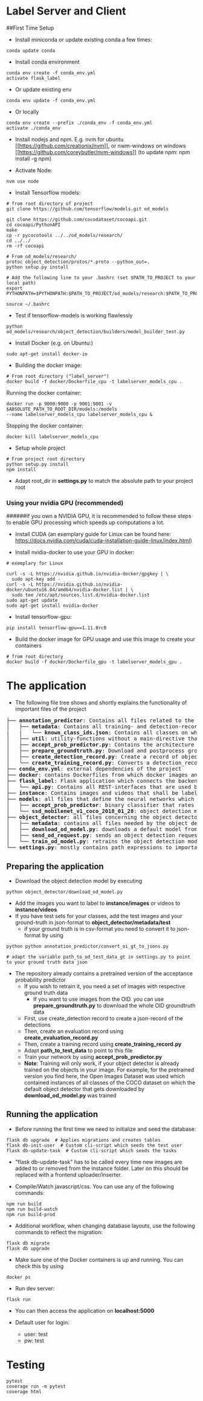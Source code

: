# Label Server and Client

##First Time Setup
* Install miniconda or update existing conda a few times: 
```
conda update conda
```

* Install conda environment 
```
conda env create -f conda_env.yml 
activate flask_label 
```

* Or update existing env
```
conda env update -f conda_env.yml 
```

* Or locally 
```
conda env create --prefix ./conda_env -f conda_env.yml 
activate ./conda_env 
``` 

* Install nodejs and npm. E.g. nvm for ubuntu [[https://github.com/creationix/nvm]], or nwm-windows on windows
[[https://github.com/coreybutler/nvm-windows]]
(to update npm: npm install -g npm) 

* Activate Node:
```
nvm use node
```

* Install Tensorflow models:
```
# from root directory of project
git clone https://github.com/tensorflow/models.git od_models

git clone https://github.com/cocodataset/cocoapi.git
cd cocoapi/PythonAPI
make
cp -r pycocotools ../../od_models/research/
cd ../../
rm -rf cocoapi

# From od_models/research/
protoc object_detection/protos/*.proto --python_out=.
python setup.py install

# Add the following line to your .bashrc (set $PATH_TO_PROJECT to your local path)
export PYTHONPATH=$PYTHONPATH:$PATH_TO_PROJECT/od_models/research:$PATH_TO_PROJECT/od_models/research/slim

source ~/.bashrc
```

* Test if tensorflow-models is working flawlessly
```
python od_models/research/object_detection/builders/model_builder_test.py
```

* Install Docker (e.g. on Ubuntu:)
```
sudo apt-get install docker-io
```

* Building the docker image:
```
# From root directory ("label_server")
docker build -f docker/Dockerfile_cpu -t labelserver_models_cpu .
```

Running the docker container:
```
docker run -p 9000:9000 -p 9001:9001 -v $ABSOLUTE_PATH_TO_ROOT_DIR/models:/models
--name labelserver_models_cpu labelserver_models_cpu &
```

Stopping the docker container:
```
docker kill labelserver_models_cpu
```

* Setup whole project 
```
# From project root directory
python setup.py install
npm install
```

* Adapt root_dir in **settings.py** to match the absolute path to your project root

### Using your nvidia GPU (recommended)

######If you own a NVIDIA GPU, it is recommended to follow these steps to enable GPU processing which speeds up computations a lot.
* Install CUDA (an exemplary guide for Linux can be found here: https://docs.nvidia.com/cuda/cuda-installation-guide-linux/index.html)

* Install nvidia-docker to use your GPU in docker:
```
# exemplary for Linux

curl -s -L https://nvidia.github.io/nvidia-docker/gpgkey | \
  sudo apt-key add -
curl -s -L https://nvidia.github.io/nvidia-docker/ubuntu16.04/amd64/nvidia-docker.list | \
  sudo tee /etc/apt/sources.list.d/nvidia-docker.list
sudo apt-get update
sudo apt-get install nvidia-docker
```

* Install tensorflow-gpu:
```
pip install tensorflow-gpu==1.11.0rc0
```

* Build the docker image for GPU usage and use this image to create your containers
```
# from root directory
docker build -f docker/Dockerfile_gpu -t labelserver_models_gpu .
```

# The application

* The following file tree shows and shortly explains the functionality of important files of the project
<pre>
├── <b>annotation_predictor</b>: Contains all files related to the acceptance probability predictor
│   ├── <b>metadata</b>: Contains all training- and detection-records and log-files
|   |   └── <b>known_class_ids.json</b>: Contains all classes on which the acceptance probability predictor will be trained
│   ├── <b>util</b>: utility-functions without a main-directive that are used in other scripts
│   ├── <b>accept_prob_predictor.py</b>: Contains the architecture definitions, training and prediction functionality
│   ├── <b>prepare_groundtruth.py</b>: Download and postprocess groundtruth data of the Open Images Dataset
│   ├── <b>create_detection_record.py</b>: Create a record of object detections
│   └── <b>create_training_record.py</b>: Converts a detection_record to a TFRecord which is later used for trainign the acceptance probability predictor
├── <b>conda_env.yml</b>: external dependencies of the project
├── <b>docker</b>: contains Dockerfiles from which docker images and containers are created
├── <b>flask_label</b>: Flask application which connects the backend with the frontend
│   └── <b>api.py</b>: Contains all REST-interfaces that are used by the frontend to communicate with the backend
├── <b>instance</b>: Contains images and videos that shall be labeled
├── <b>models</b>: all files that define the neural networks which are used in this project
│   ├── <b>accept_prob_predictor</b>: binary classifier that rates a bounding box as "good" or "bad"
│   └── <b>ssd_mobilenet_v1_coco_2018_01_28</b>: object detection model from Tensorflow Model Zoo (must be downloaded first)
├── <b>object_detector</b>: all files concerning the object detector
│   ├── <b>metadata</b>: contains all files needed by the object detector, e.g. classcodes for the classes in the Open Images Dataset
│   ├── <b>download_od_model.py</b>: downloads a default model from the Tensorflow Model zoo
│   ├── <b>send_od_request.py</b>: sends an object detection request to the object detection model in the docker container
│   └── <b>train_od_model.py</b>: retrains the object detection model, called automatically during labeling
└── <b>settings.py</b>: mostly contains path expressions to important parts of the code
</pre>

## Preparing the application
* Download the object detection model by executing
 ```
 python object_detector/download_od_model.py
 ```
* Add the images you want to label to **instance/images** or videos to **instance/videos**
* If you have test sets for your classes, add the test images and your ground-truth in json-format 
  to **object_detector/metadata/test** 
  * if your ground truth is in csv-format you need to convert it to json-format by using
 ```
 python python annotation_predictor/convert_oi_gt_to_jsons.py 
 
 # adapt the variable path_to_od_test_data_gt in settings.py to point to your ground truth data json
 ```
* The repository already contains a pretrained version of the acceptance probability predictor
  * If you wish to retrain it, you need a set of images with respective ground truth data
    * If you want to use images from the OID. you can use **prepare_groundtruth.py** to download the 
      whole OID groundtruth data
  * First, use create_detection record to create a json-record of the detections
  * Then, create an evaluation record using **create_evaluation_record.py**
  * Then, create a training record using **create_training_record.py**
  * Adapt **path_to_test_data** to point to this file
  * Train your network by using **accept_prob_predictor.py**
  * **Note**: Training will only work, if your object detector is already trained on the objects
    in your image. For example, for the pretrained version you find here, the Open Images Dataset
    was used which contained instances of all classes of the COCO dataset on which the default
    object detector that gets downloaded by **download_od_model.py** was trained

## Running the application
* Before running the first time we need to initialize and seed the database:
```
flask db upgrade  # Applies migrations and creates tables
flask db-init-user  # Custom cli-script which seeds the test user
flask db-update-task  # Custom cli-script which seeds the tasks
```

* "flask db-update-task" has to be called every time new images are added to or removed from the instance folder. Later on this should be replaced with a frontend uploader/inserter.

* Compile/Watch javascript/css. You can use any of the following commands:
```
npm run build
npm run build-watch
npm run build-prod
```

* Additional workflow, when changing database layouts, use the following commands to reflect the migration:
```
flask db migrate
flask db upgrade
```

* Make sure one of the Docker containers is up and running. You can check this by using 
```
docker ps
```

* Run dev server:
```
flask run
```

* You can then access the application on **localhost:5000**

* Default user for login:
  * user: test
  * pw: test
  
# Testing
```
pytest 
coverage run -m pytest
coverage html
```
